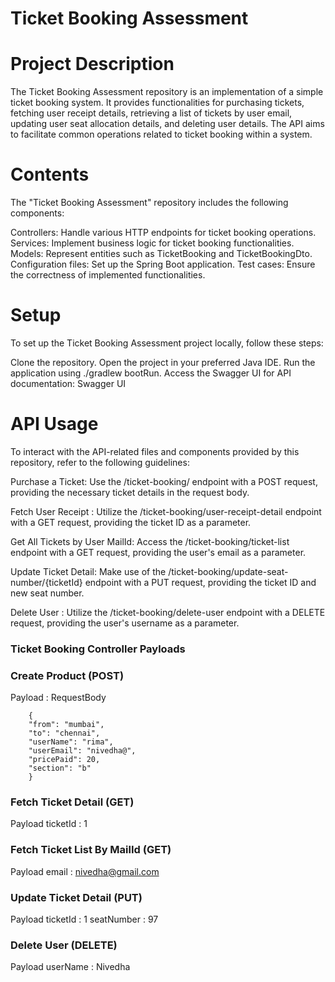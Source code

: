 # Ticket Booking Assessment
# Project Description
The Ticket Booking Assessment repository is an implementation of a simple ticket booking system. 
It provides functionalities for purchasing tickets, fetching user receipt details, retrieving a list of tickets by user email, updating user seat allocation details, and deleting user details. The API aims to facilitate common operations related to ticket booking within a system.

# Contents
The "Ticket Booking Assessment" repository includes the following components:

Controllers: Handle various HTTP endpoints for ticket booking operations.
Services: Implement business logic for ticket booking functionalities.
Models: Represent entities such as TicketBooking and TicketBookingDto.
Configuration files: Set up the Spring Boot application.
Test cases: Ensure the correctness of implemented functionalities.

# Setup
To set up the Ticket Booking Assessment project locally, follow these steps:

Clone the repository.
Open the project in your preferred Java IDE.
Run the application using ./gradlew bootRun.
Access the Swagger UI for API documentation: Swagger UI

# API Usage
To interact with the API-related files and components provided by this repository, refer to the following guidelines:

Purchase a Ticket: Use the /ticket-booking/ endpoint with a POST request, providing the necessary ticket details in the request body.

Fetch User Receipt : Utilize the /ticket-booking/user-receipt-detail endpoint with a GET request, providing the ticket ID as a parameter.

Get All Tickets by User MailId: Access the /ticket-booking/ticket-list endpoint with a GET request, providing the user's email as a parameter.

Update Ticket Detail: Make use of the /ticket-booking/update-seat-number/{ticketId} endpoint with a PUT request, providing the ticket ID and new seat number.

Delete User : Utilize the /ticket-booking/delete-user endpoint with a DELETE request, providing the user's username as a parameter.

### Ticket Booking Controller Payloads

### Create Product (POST) 

Payload : RequestBody

        {
        "from": "mumbai",
        "to": "chennai",
        "userName": "rima",
        "userEmail": "nivedha@",
        "pricePaid": 20,
        "section": "b"
        }

### Fetch Ticket Detail (GET)

Payload 
ticketId  : 1

### Fetch Ticket List By MailId (GET)

Payload 
email : nivedha@gmail.com

### Update Ticket Detail (PUT)

Payload 
ticketId  : 1
seatNumber : 97

### Delete User (DELETE)

Payload 
userName : Nivedha
